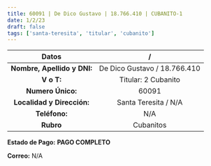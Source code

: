 ```yaml
---
title: 60091 | De Dico Gustavo | 18.766.410 | CUBANITO-1
date: 1/2/23
draft: false
tags: ['santa-teresita', 'titular', 'cubanito']
---
```


|          **Datos**          |               /              |
|:---------------------------:|:----------------------------:|
| **Nombre, Apellido y DNI:** | De Dico Gustavo / 18.766.410 |
|          **V o T:**         |       Titular: 2 Cubanito      |
|      **Numero Único:**      |             60091            |
|  **Localidad y Dirección:** |     Santa Teresita / N/A     |
|        **Teléfono:**        |              N/A             |
|          **Rubro**          |            Cubanitos           |

**Estado de Pago:** **PAGO COMPLETO**

**Correo:** N/A
